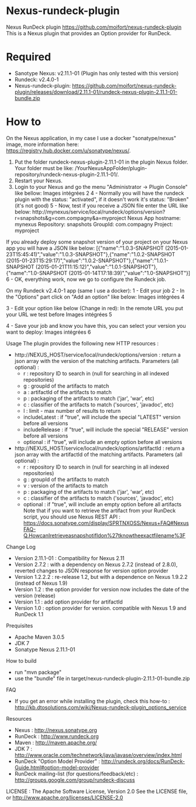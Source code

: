 Nexus-rundeck-plugin
========
Nexus RunDeck plugin
https://github.com/moifort/nexus-rundeck-plugin
This is a Nexus plugin that provides an Option provider for RunDeck.

# Required
* Sanotype Nexus: v2.11.1-01 (Plugin has only tested with this version)
* Rundeck: v2.4.0-1
* Nexus-rundeck-plugin: https://github.com/moifort/nexus-rundeck-plugin/releases/download/2.11.1-01/rundeck-nexus-plugin-2.11.1-01-bundle.zip

# How to
On the Nexus application, in my case I use a docker "sonatype/nexus" image, more information here: https://registry.hub.docker.com/u/sonatype/nexus/.

1. Put the folder rundeck-nexus-plugin-2.11.1-01 in the plugin Nexus folder. Your folder must be like: /YourNexusAppFolder/plugin-repository/rundeck-nexus-plugin-2.11.1-01/.
2. Restart your Nexus.
3. Login to your Nexus and go the menu "Administrator -> Plugin Console" like bellow:
Images intégrées 2
4 - Normally you will have the rundeck plugin with the status: "activated", if it doesn't work it's status: "Broken" (it's not good)
5 - Now, test if you receive a JSON file enter the URL like below:
http://mynexus/service/local/rundeck/options/version?r=snapshots&g=com.compagny&a=myproject
Nexus App hostname: mynexus
Repository: snapshots
GroupId: com.compagny
Project: myproject

If you already deploy some snapshot version of your project on your Nexus app you will have a JSON like below:
[{"name":"1.0.3-SNAPSHOT (2015-01-23T15:45:41)","value":"1.0.3-SNAPSHOT"},{"name":"1.0.2-SNAPSHOT (2015-01-23T15:29:17)","value":"1.0.2-SNAPSHOT"},{"name":"1.0.1-SNAPSHOT (2015-01-21T11:15:12)","value":"1.0.1-SNAPSHOT"},{"name":"1.0-SNAPSHOT (2015-01-14T17:18:39)","value":"1.0-SNAPSHOT"}]
6 - OK, everything work, now we go to configure the Rundeck job.

On my Rundeck v2.4.0-1 app (same I use a docker):
1 - Edit your job 
2 - In the "Options" part click on "Add an option" like below:
Images intégrées 4


3 - Edit your option like below (Change in red): In the remote URL you put your URL we test before
Images intégrées 5


4 - Save your job and know you have this, you can select your version you want to deploy:
Images intégrées 6



Usage
The plugin provides the following new HTTP resources :
- http://NEXUS_HOST/service/local/rundeck/options/version : return a json array with the version of the matching artifacts.
  Parameters (all optional) :
  - r : repository ID to search in (null for searching in all indexed repositories)
  - g : groupId of the artifacts to match
  - a : artifactId of the artifacts to match
  - p : packaging of the artifacts to match ('jar', 'war', etc)
  - c : classifier of the artifacts to match ('sources', 'javadoc', etc)
  - l : limit - max number of results to return
  - includeLatest : if "true", will include the special "LATEST" version before all versions
  - includeRelease : if "true", will include the special "RELEASE" version before all versions
  - optional : if "true", will include an empty option before all versions
- http://NEXUS_HOST/service/local/rundeck/options/artifactId : return a json array with the artifactId of the matching artifacts.
  Parameters (all optional) :
  - r : repository ID to search in (null for searching in all indexed repositories)
  - g : groupId of the artifacts to match
  - v : version of the artifacts to match
  - p : packaging of the artifacts to match ('jar', 'war', etc)
  - c : classifier of the artifacts to match ('sources', 'javadoc', etc)
  - optional : if "true", will include an empty option before all artifacts
Note that if you want to retrieve the artifact from your RunDeck script, you should use Nexus REST API : https://docs.sonatype.com/display/SPRTNXOSS/Nexus+FAQ#NexusFAQ-Q.HowcanIretrieveasnapshotifIdon%27tknowtheexactfilename%3F 

Change Log
- Version 2.11.1-01 : Compatibility for Nexus 2.11 
- Version 2.7.2 : with a dependency on Nexus 2.7.2 (instead of 2.8.0), reverted changes to JSON response for version option provider
- Version 1.2.2.2 : re-release 1.2, but with a dependence on Nexus 1.9.2.2 (instead of Nexus 1.9)
- Version 1.2 : the option provider for version now includes the date of the version (release)
- Version 1.1 : add option provider for artifactId
- Version 1.0 : option provider for version. compatible with Nexus 1.9 and RunDeck 1.1

Prequisites
- Apache Maven 3.0.5
- JDK 7
- Sonatype Nexus 2.11.1-01

How to build
- run "mvn package"
- use the "bundle" file in target/nexus-rundeck-plugin-2.11.1-01-bundle.zip

FAQ
- If you get an error while installing the plugin, check this how-to : http://kb.dtosolutions.com/wiki/Nexus-rundeck-plugin_options_service

Resources
- Nexus : http://nexus.sonatype.org
- RunDeck : http://www.rundeck.org
- Maven : http://maven.apache.org/
- JDK 7 : http://www.oracle.com/technetwork/java/javase/overview/index.html 
- RunDeck "Option Model Provider" : http://rundeck.org/docs/RunDeck-Guide.html#option-model-provider
- RunDeck mailing-list (for questions/feedback/etc) : http://groups.google.com/group/rundeck-discuss

LICENSE : The Apache Software License, Version 2.0
See the LICENSE file, or http://www.apache.org/licenses/LICENSE-2.0
